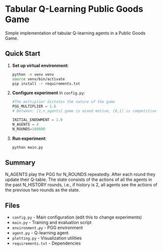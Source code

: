 # Tabular Q-Learning Public Goods Game

Simple implementation of tabular Q-learning agents in a Public Goods Game.

## Quick Start

1. **Set up virtual environment**:
   ```bash
   python -m venv venv
   source venv/bin/activate
   pip install -r requirements.txt
   ```

2. **Configure experiment** in `config.py`:
   ```python
   #The multiplier dictates the nature of the game
   PGG_MULTIPLIER = 1.6  
   # Between: [1,n_agents] game is mixed motive, [0,1] is competitive and [n_agents,inf) is cooperative   

   INITIAL_ENDOWMENT = 1.0  
   N_AGENTS = 4
   N_ROUNDS=160000
   ```

3. **Run experiment**:
   ```bash
   python main.py
   ```
## Summary
N_AGENTS play the PGG for N_ROUNDS repeatedly. After each round they update their Q-table. The state consists of the actions of all the agents in the past N_HISTORY rounds, i.e., if history is 2, all agents see the actions of the previous two rounds as the state. 
## Files

- `config.py` - Main configuration (edit this to change experiments)
- `main.py` - Training and evaluation script
- `environment.py` - PGG environment 
- `agent.py` -  Q-learning agent 
- `plotting.py` - Visualization utilities
- `requirements.txt` - Dependencies

